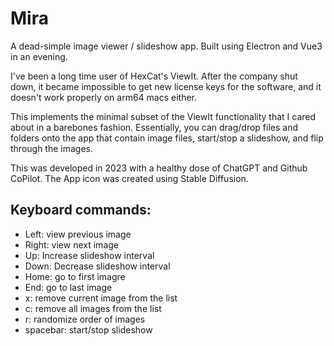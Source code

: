 # Mira

A dead-simple image viewer / slideshow app. Built using Electron and Vue3 in an evening. 

I've been a long time user of HexCat's ViewIt. After the company shut down, it became impossible to get new license keys for the software, and it doesn't work properly on arm64 macs either.

This implements the minimal subset of the ViewIt functionality that I cared about in a barebones fashion. Essentially, you can drag/drop files and folders onto the app that contain image files, start/stop a slideshow, and flip through the images.

This was developed in 2023 with a healthy dose of ChatGPT and Github CoPilot. The App icon was created using Stable Diffusion.

## Keyboard commands:

- Left: view previous image
- Right: view next image
- Up: Increase slideshow interval
- Down: Decrease slideshow interval
- Home: go to first imagre
- End: go to last image
- x: remove current image from the list
- c: remove all images from the list
- r: randomize order of images
- spacebar: start/stop slideshow


